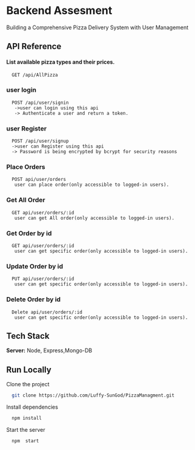 
# Backend Assesment 
Building a Comprehensive Pizza Delivery System with User Management


## API Reference


#### List available pizza types and their prices.


```http
  GET /api/AllPizza
```



### user login
```http
  POST /api/user/signin
   ->user can login using this api
   -> Authenticate a user and return a token.
```

### user Register
```http
  POST /api/user/signup
  ->user can Register using this api
  -> Password is being encrypted by bcrypt for security reasons
```

### Place Orders
```http
  POST api/user/orders
   user can place order(only accessible to logged-in users).
```
### Get All Order
```http
  GET api/user/orders/:id
   user can get All order(only accessible to logged-in users).
```

### Get Order by id
```http
  GET api/user/orders/:id
   user can get specific order(only accessible to logged-in users).
```

### Update  Order by id
```http
  PUT api/user/orders/:id
   user can get specific order(only accessible to logged-in users).
```

### Delete Order by id
```http
  Delete api/user/orders/:id
   user can get specific order(only accessible to logged-in users).
```
## Tech Stack



**Server:** Node, Express,Mongo-DB


## Run Locally

Clone the project

```bash
  git clone https://github.com/Luffy-SunGod/PizzaManagment.git
```



Install dependencies

```bash
  npm install
```

Start the server

```bash
  npm  start
```

